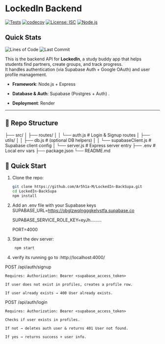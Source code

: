# LockedIn Backend


[![Tests](https://github.com/Ar5h1a-M/LockedIn-BackSupa/actions/workflows/test.yml/badge.svg)](https://github.com/Ar5h1a-M/LockedIn-BackSupa/actions)
[![codecov](https://codecov.io/github/Ar5h1a-M/LockedIn-BackSupa/branch/feature%2Fintegration-tests/graph/badge.svg?token=XS629RI4DA)](https://codecov.io/github/Ar5h1a-M/LockedIn-BackSupa)
[![License: ISC](https://img.shields.io/badge/License-ISC-blue.svg)](https://opensource.org/licenses/ISC)
[![Node.js](https://img.shields.io/badge/Node.js-20.x-green.svg)](https://nodejs.org/)

## Quick Stats
![Lines of Code](https://img.shields.io/tokei/lines/github/Ar5h1a-M/LockedIn-BackSupa)
![Last Commit](https://img.shields.io/github/last-commit/Ar5h1a-M/LockedIn-BackSupa)



This is the backend API for **LockedIn**, a study buddy app that helps students find partners, create groups, and track progress.  
It handles authentication (via Supabase Auth + Google OAuth) and user profile management.

- **Framework**: Node.js + Express  

- **Database & Auth**: Supabase (Postgres + Auth) . 

- **Deployment**: Render  

---

## 📂 Repo Structure
├── src/
│   ├── routes/
│   │   └── auth.js         # Login & Signup routes
│   ├── utils/
│   │   ├── db.js           # (optional DB helpers)
│   │   └── supabaseClient.js # Supabase client config
│   └── server.js           # Express server entry
├── .env                    # Local env vars
├── package.json
└── README.md

## 🚀 Quick Start
1. Clone the repo:
   ```bash
   git clone https://github.com/Ar5h1a-M/LockedIn-BackSupa.git
   cd LockedIn-BackSupa
   npm install

2. Add an .env file with your Supabase keys
	SUPABASE_URL=https://obglzwqlngggkelvstfa.supabase.co

	SUPABASE_SERVICE_ROLE_KEY=eyJh………

	PORT=4000
3. Start the dev server:
   ```bash
	npm start
4. verify its running
	go to :http://localhost:4000/


POST /api/auth/signup

	Requires: Authorization: Bearer <supabase_access_token>

	If user does not exist in profiles, creates a profile row.

	If user already exists → 400 User already exists.

POST /api/auth/login

	Requires: Authorization: Bearer <supabase_access_token>

	Checks if user exists in profiles.

	If not → deletes auth user & returns 401 User not found.

	If yes → returns success + user info.







	




